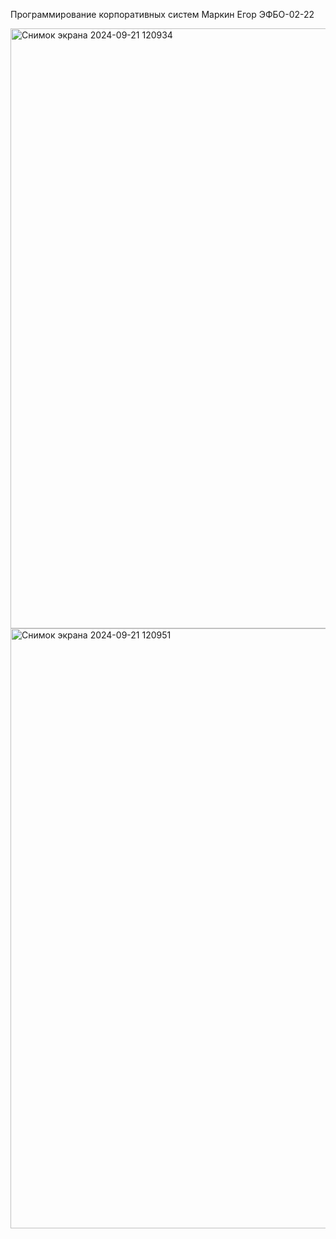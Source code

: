 Программирование корпоративных систем
Маркин Егор
ЭФБО-02-22



<img width="960" alt="Снимок экрана 2024-09-21 120934" src="https://github.com/user-attachments/assets/d1ee9416-47ae-4011-ad37-17a83c9e5e3f">
<img width="960" alt="Снимок экрана 2024-09-21 120951" src="https://github.com/user-attachments/assets/7b2d5c3e-3602-4b57-8847-a06ccebcc8fc">
